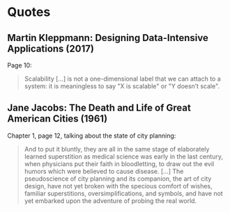 # Quotes


## Martin Kleppmann: Designing Data-Intensive Applications (2017)

Page 10:

> Scalability [...] is not a one-dimensional label that we can attach to a
> system: it is meaningless to say "X is scalable" or "Y doesn’t scale".


## Jane Jacobs: The Death and Life of Great American Cities (1961)

Chapter 1, page 12, talking about the state of city planning:

> And to put it bluntly, they are all in the same stage of elaborately learned
> superstition as medical science was early in the last century, when
> physicians put their faith in bloodletting, to draw out the evil humors which
> were believed to cause disease. [...] The pseudoscience of city planning and
> its companion, the art of city design, have not yet broken with the specious
> comfort of wishes, familiar superstitions, oversimplifications, and symbols,
> and have not yet embarked upon the adventure of probing the real world.
